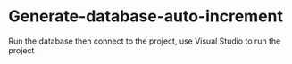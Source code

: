 # Generate-database-auto-increment
Run the database then connect to the project, use Visual Studio to run the project
